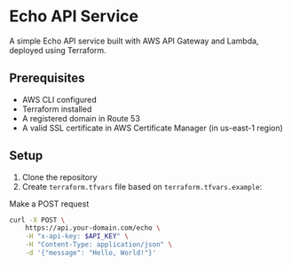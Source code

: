 # Echo API Service

A simple Echo API service built with AWS API Gateway and Lambda, deployed using Terraform.

## Prerequisites

- AWS CLI configured
- Terraform installed
- A registered domain in Route 53
- A valid SSL certificate in AWS Certificate Manager (in us-east-1 region)

## Setup

1. Clone the repository
2. Create `terraform.tfvars` file based on `terraform.tfvars.example`: 


Make a POST request

```bash
curl -X POST \
    https://api.your-domain.com/echo \
    -H "x-api-key: $API_KEY" \
    -H "Content-Type: application/json" \
    -d '{"message": "Hello, World!"}'
```